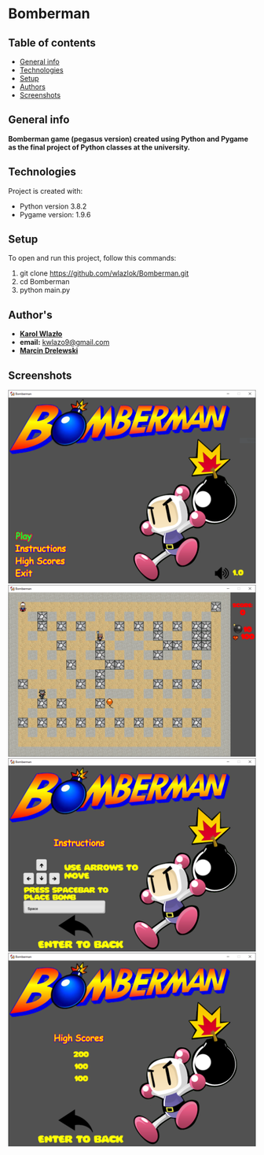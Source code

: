 # Bomberman
## Table of contents
* [General info](#general-info)
* [Technologies](#technologies)
* [Setup](#setup)
* [Authors](#authors)
* [Screenshots](#screenshots)

## General info
**Bomberman game (pegasus version) created using Python and Pygame as the final project of Python classes at the university.**

## Technologies
Project is created with:
* Python version 3.8.2
* Pygame version: 1.9.6

## Setup
To open and run this project, follow this commands:
1. git clone https://github.com/wlazlok/Bomberman.git
2. cd Bomberman
3. python main.py

## Author's
* **[Karol Wlazło](https://github.com/wlazlok)**
* **email:** kwlazo9@gmail.com
* **[Marcin Drelewski](https://github.com/Miatosz)**
## Screenshots
![Title screen](./images/bomberman_title.PNG)
![Board](./images/bomberman_board.PNG)
![Instruction screen](./images/bomberman_instruction.PNG)
![High scores screen](./images/bomberman_high_scores.PNG)
